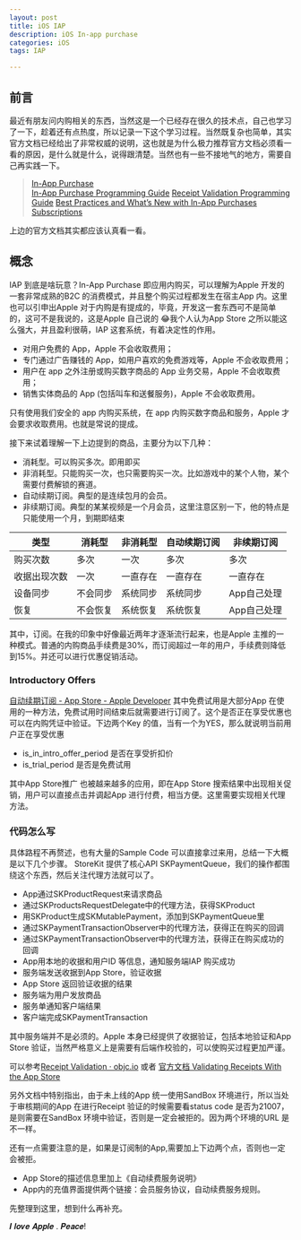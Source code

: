 ```yaml
---
layout: post
title: iOS IAP
description: iOS In-app purchase
categories: iOS
tags: IAP

---
```

## 前言
最近有朋友问内购相关的东西，当然这是一个已经存在很久的技术点，自己也学习了一下，趁着还有点热度，所以记录一下这个学习过程。当然既复杂也简单，其实官方文档已经给出了非常权威的说明，这也就是为什么极力推荐官方文档必须看一看的原因，是什么就是什么，说得跟清楚。当然也有一些不接地气的地方，需要自己再实践一下。

> [In-App Purchase](https://developer.apple.com/in-app-purchase/)  
[In-App Purchase Programming Guide](https://developer.apple.com/library/archive/documentation/NetworkingInternet/Conceptual/StoreKitGuide/Introduction.html?language=objc#//apple_ref/doc/uid/TP40008267)
[Receipt Validation Programming Guide](https://developer.apple.com/library/archive/releasenotes/General/ValidateAppStoreReceipt/Introduction.html?language=objc#//apple_ref/doc/uid/TP40010573)
[Best Practices and What’s New with In-App Purchases](https://developer.apple.com/videos/play/wwdc2018/704/)
[Subscriptions](https://developer.apple.com/app-store/subscriptions/)

上边的官方文档其实都应该认真看一看。

## 概念

IAP 到底是啥玩意？In-App Purchase 即应用内购买，可以理解为Apple 开发的一套非常成熟的B2C 的消费模式，并且整个购买过程都发生在宿主App 内。这里也可以引申出Apple 对于内购是有提成的，毕竟，开发这一套东西可不是简单的，这可不是我说的，这是Apple 自己说的 😂我个人认为App Store 之所以能这么强大，并且盈利很萌，IAP 这套系统，有着决定性的作用。

* 对用户免费的 App，Apple 不会收取费用； 
* 专门通过广告赚钱的 App，如用户喜欢的免费游戏等，Apple 不会收取费用； 
* 用户在 app 之外注册或购买数字商品的 App 业务交易，Apple 不会收取费用；
* 销售实体商品的 App (包括叫车和送餐服务)，Apple 不会收取费用。

只有使用我们安全的 app 内购买系统，在 app 内购买数字商品和服务，Apple 才会要求收取费用。也就是常说的提成。

接下来试着理解一下上边提到的商品，主要分为以下几种：

* 消耗型。可以购买多次。即用即买
* 非消耗型。只能购买一次，也只需要购买一次。比如游戏中的某个人物，某个需要付费解锁的赛道。
* 自动续期订阅。典型的是连续包月的会员。
* 非续期订阅。典型的某某视频是一个月会员，这里注意区别一下，他的特点是只能使用一个月，到期即结束

| 类型         | 消耗型   | 非消耗型 | 自动续期订阅 | 非续期订阅  |
|--------------|----------|----------|--------------|-------------|
| 购买次数     | 多次     | 一次     | 多次         | 多次        |
| 收据出现次数 | 一次     | 一直存在 | 一直存在     | 一直存在    |
| 设备同步     | 不会同步 | 系统同步 | 系统同步     | App自己处理 |
| 恢复         | 不会恢复 | 系统恢复 | 系统恢复     | App自己处理 |

其中，订阅。在我的印象中好像最近两年才逐渐流行起来，也是Apple 主推的一种模式。普通的内购商品手续费是30%，而订阅超过一年的用户，手续费则降低到15%。并还可以进行优惠促销活动。

### Introductory Offers

[自动续期订阅 - App Store - Apple Developer](https://developer.apple.com/cn/app-store/subscriptions/?cid=win-back-subscribers-asc-w-cn#offering-introductory-prices)
其中免费试用是大部分App 在使用的一种方法，免费试用时间结束后就需要进行订阅了。这个是否正在享受优惠也可以在内购凭证中验证。下边两个Key 的值，当有一个为YES，那么就说明当前用户正在享受优惠

* is_in_intro_offer_period 是否在享受折扣价
* is_trial_period 是否是免费试用

其中App Store推广 也被越来越多的应用，即在App Store 搜索结果中出现相关促销，用户可以直接点击并调起App 进行付费，相当方便。这里需要实现相关代理方法。

### 代码怎么写

具体路程不再赘述，也有大量的Sample Code 可以直接拿过来用，总结一下大概是以下几个步骤。
StoreKit 提供了核心API SKPaymentQueue，我们的操作都围绕这个东西，然后关注代理方法就可以了。

* App通过SKProductRequest来请求商品
* 通过SKProductsRequestDelegate中的代理方法，获得SKProduct
* 用SKProduct生成SKMutablePayment，添加到SKPaymentQueue里
* 通过SKPaymentTransactionObserver中的代理方法，获得正在购买的回调
* 通过SKPaymentTransactionObserver中的代理方法，获得正在购买成功的回调
* App用本地的收据和用户ID 等信息，通知服务端IAP 购买成功
* 服务端发送收据到App Store，验证收据
* App Store 返回验证收据的结果
* 服务端为用户发放商品
* 服务单通知客户端结果
* 客户端完成SKPaymentTransaction


其中服务端并不是必须的。Apple 本身已经提供了收据验证，包括本地验证和App Store 验证，当然严格意义上是需要有后端作校验的，可以使购买过程更加严谨。

可以参考[Receipt Validation · objc.io](https://www.objc.io/issues/17-security/receipt-validation/) 或者 [官方文档 Validating Receipts With the App Store](https://developer.apple.com/library/archive/releasenotes/General/ValidateAppStoreReceipt/Chapters/ValidateRemotely.html)  

另外文档中特别指出，由于未上线的App 统一使用SandBox 环境进行，所以当处于审核期间的App 在进行Receipt 验证的时候需要看status code 是否为21007，是则需要在SandBox 环境中验证，否则是一定会被拒的。因为两个环境的URL 是不一样。

还有一点需要注意的是，如果是订阅制的App,需要加上下边两个点，否则也一定会被拒。

* App Store的描述信息里加上《自动续费服务说明》
* App内的充值界面提供两个链接：会员服务协议，自动续费服务规则。

先整理到这里，想到什么再补充。

𝑰 𝒍𝒐𝒗𝒆 𝑨𝒑𝒑𝒍𝒆 . 𝑷𝒆𝒂𝒄𝒆!











